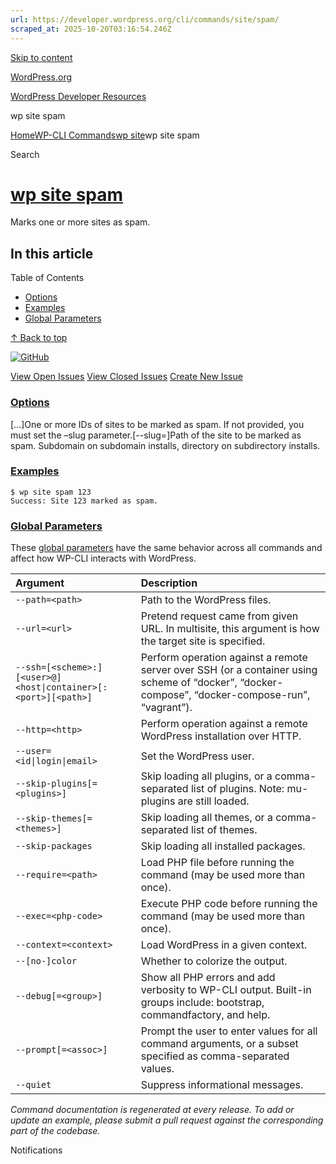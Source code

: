```yaml
---
url: https://developer.wordpress.org/cli/commands/site/spam/
scraped_at: 2025-10-20T03:16:54.246Z
---
```


[Skip to content](https://developer.wordpress.org/cli/commands/site/spam/#wp--skip-link--target)

[WordPress.org](https://wordpress.org/)

[WordPress Developer Resources](https://developer.wordpress.org/)

wp site spam


[Home](https://developer.wordpress.org/)[WP-CLI Commands](https://developer.wordpress.org/cli/commands/)[wp site](https://developer.wordpress.org/cli/commands/site/)wp site spam

Search

# [wp site spam](https://developer.wordpress.org/cli/commands/site/spam/)

Marks one or more sites as spam.

## In this article

Table of Contents

- [Options](https://developer.wordpress.org/cli/commands/site/spam/#options)
- [Examples](https://developer.wordpress.org/cli/commands/site/spam/#examples)
- [Global Parameters](https://developer.wordpress.org/cli/commands/site/spam/#global-parameters)

[↑ Back to top](https://developer.wordpress.org/cli/commands/site/spam/#wp--skip-link--target)

[![GitHub](https://make.wordpress.org/cli/wp-content/plugins/wporg-cli/assets/images/github-mark.svg)](https://github.com/wp-cli/entity-command)

[View Open Issues](https://github.com/login?return_to=%2Fissues%3Fq%3Dlabel%3Acommand%3Asite-spam+sort%3Aupdated-desc+org%3Awp-cli+is%3Aopen) [View Closed Issues](https://github.com/login?return_to=%2Fissues%3Fq%3Dlabel%3Acommand%3Asite-spam+sort%3Aupdated-desc+org%3Awp-cli+is%3Aclosed) [Create New Issue](https://github.com/wp-cli/entity-command/issues/new)

### [Options](https://developer.wordpress.org/cli/commands/site/spam/\#options)

\[<id>…\]One or more IDs of sites to be marked as spam. If not provided, you must set the –slug parameter.\[--slug=<slug>\]Path of the site to be marked as spam. Subdomain on subdomain installs, directory on subdirectory installs.

### [Examples](https://developer.wordpress.org/cli/commands/site/spam/\#examples)

```
$ wp site spam 123
Success: Site 123 marked as spam.

```

### [Global Parameters](https://developer.wordpress.org/cli/commands/site/spam/\#global-parameters)

These [global parameters](https://make.wordpress.org/cli/handbook/config/) have the same behavior across all commands and affect how WP-CLI interacts with WordPress.

| **Argument** | **Description** |
| :-- | :-- |
| `--path=<path>` | Path to the WordPress files. |
| `--url=<url>` | Pretend request came from given URL. In multisite, this argument is how the target site is specified. |
| `--ssh=[<scheme>:][<user>@]<host\|container>[:<port>][<path>]` | Perform operation against a remote server over SSH (or a container using scheme of “docker”, “docker-compose”, “docker-compose-run”, “vagrant”). |
| `--http=<http>` | Perform operation against a remote WordPress installation over HTTP. |
| `--user=<id\|login\|email>` | Set the WordPress user. |
| `--skip-plugins[=<plugins>]` | Skip loading all plugins, or a comma-separated list of plugins. Note: mu-plugins are still loaded. |
| `--skip-themes[=<themes>]` | Skip loading all themes, or a comma-separated list of themes. |
| `--skip-packages` | Skip loading all installed packages. |
| `--require=<path>` | Load PHP file before running the command (may be used more than once). |
| `--exec=<php-code>` | Execute PHP code before running the command (may be used more than once). |
| `--context=<context>` | Load WordPress in a given context. |
| `--[no-]color` | Whether to colorize the output. |
| `--debug[=<group>]` | Show all PHP errors and add verbosity to WP-CLI output. Built-in groups include: bootstrap, commandfactory, and help. |
| `--prompt[=<assoc>]` | Prompt the user to enter values for all command arguments, or a subset specified as comma-separated values. |
| `--quiet` | Suppress informational messages. |

_Command documentation is regenerated at every release. To add or update an example, please submit a pull request against the corresponding part of the codebase._

Notifications